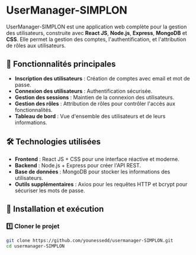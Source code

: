 # UserManager-SIMPLON

UserManager-SIMPLON est une application web complète pour la gestion des utilisateurs, construite avec **React JS**, **Node.js**, **Express**, **MongoDB** et **CSS**. Elle permet la gestion des comptes, l'authentification, et l'attribution de rôles aux utilisateurs.

## 📌 Fonctionnalités principales

- **Inscription des utilisateurs** : Création de comptes avec email et mot de passe.
- **Connexion des utilisateurs** : Authentification sécurisée.
- **Gestion des sessions** : Maintien de la connexion des utilisateurs.
- **Gestion des rôles** : Attribution de rôles pour contrôler l'accès aux fonctionnalités.
- **Tableau de bord** : Vue d'ensemble des utilisateurs et de leurs informations.

## 🛠️ Technologies utilisées

- **Frontend** : React JS + CSS pour une interface réactive et moderne.
- **Backend** : Node.js + Express pour créer l'API REST.
- **Base de données** : MongoDB pour stocker les informations des utilisateurs.
- **Outils supplémentaires** : Axios pour les requêtes HTTP et bcrypt pour sécuriser les mots de passe.

## 🚀 Installation et exécution

### 1️⃣ Cloner le projet
```bash
git clone https://github.com/younessedd/usermanager-SIMPLON.git
cd usermanager-SIMPLON
